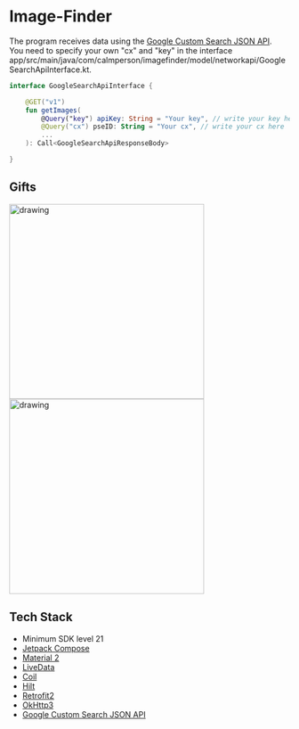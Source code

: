# Image-Finder
The program receives data using the [Google Custom Search JSON API](https://developers.google.com/custom-search/v1/overview).  
You need to specify your own "cx" and "key" in the interface app/src/main/java/com/calmperson/imagefinder/model/networkapi/GoogleSearchApiInterface.kt.
```kotlin
interface GoogleSearchApiInterface {

    @GET("v1")
    fun getImages(
        @Query("key") apiKey: String = "Your key", // write your key here
        @Query("cx") pseID: String = "Your cx", // write your cx here
        ...
    ): Call<GoogleSearchApiResponseBody>

}
```

Gifts
---------------
<img src="https://github.com/ICalmPersonI/Image-Finder/blob/master/gifts/1.gif" alt="drawing" width="350"/>
<img src="https://github.com/ICalmPersonI/Image-Finder/blob/master/gifts/2.gif" alt="drawing" width="350"/>  

Tech Stack
---------------
- Minimum SDK level 21
- [Jetpack Compose](https://developer.android.com/jetpack/compose/documentation)
- [Material 2](https://m2.material.io)
- [LiveData](https://developer.android.com/topic/libraries/architecture/livedata)
- [Coil](https://coil-kt.github.io/coil)
- [Hilt](https://dagger.dev/hilt)
- [Retrofit2](https://square.github.io/retrofit)
- [OkHttp3](https://square.github.io/okhttp)
- [Google Custom Search JSON API](https://developers.google.com/custom-search/v1/overview)
